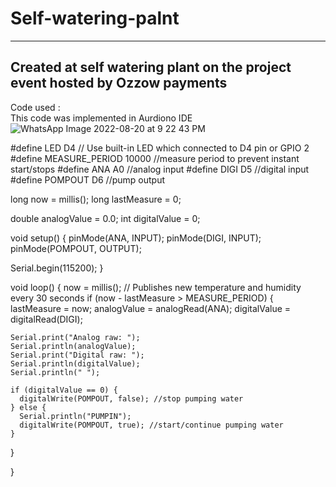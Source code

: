 # Self-watering-palnt
-----------------------------------------------------------------------
Created at self watering plant on the project event hosted by Ozzow payments 
------------------------------------------------------------------------

Code used :  
This code was implemented in Aurdiono IDE 
![WhatsApp Image 2022-08-20 at 9 22 43 PM](https://user-images.githubusercontent.com/88977605/185763258-6a18e216-e684-45ca-b30d-422651e80e4b.jpeg)


#define LED D4 // Use built-in LED which connected to D4 pin or GPIO 2
#define MEASURE_PERIOD 10000 //measure period to prevent instant start/stops 
#define ANA A0 //analog input
#define DIGI D5 //digital input
#define POMPOUT D6 //pump output

long now = millis();
long lastMeasure = 0;

double analogValue = 0.0;
int digitalValue = 0;

void setup() {
  pinMode(ANA, INPUT);
  pinMode(DIGI, INPUT);
  pinMode(POMPOUT, OUTPUT);
  
  Serial.begin(115200);
}

void loop() {
  now = millis();
  // Publishes new temperature and humidity every 30 seconds
  if (now - lastMeasure > MEASURE_PERIOD) {
    lastMeasure = now;
    analogValue = analogRead(ANA);
    digitalValue = digitalRead(DIGI);
    
    Serial.print("Analog raw: ");
    Serial.println(analogValue);
    Serial.print("Digital raw: ");
    Serial.println(digitalValue);
    Serial.println(" ");
    
    if (digitalValue == 0) {
      digitalWrite(POMPOUT, false); //stop pumping water
    } else {
      Serial.println("PUMPIN");
      digitalWrite(POMPOUT, true); //start/continue pumping water
    }
  }
 
  
  
  
}





